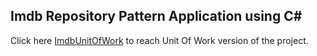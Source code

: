 ## Imdb Repository Pattern Application using C#

Click here [ImdbUnitOfWork](https://github.com/emresert/ImdbUnitOfWork) to reach Unit Of Work version of the project.
